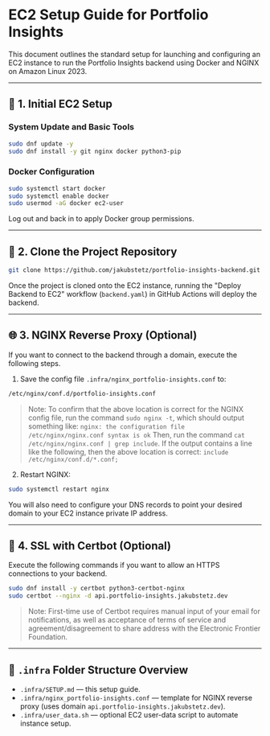 # EC2 Setup Guide for Portfolio Insights

This document outlines the standard setup for launching and configuring an EC2 instance to run the Portfolio Insights backend using Docker and NGINX on Amazon Linux 2023.

---

## 🔧 1. Initial EC2 Setup

### System Update and Basic Tools

```bash
sudo dnf update -y
sudo dnf install -y git nginx docker python3-pip
```

### Docker Configuration

```bash
sudo systemctl start docker
sudo systemctl enable docker
sudo usermod -aG docker ec2-user
```

Log out and back in to apply Docker group permissions.

---

## 🧬 2. Clone the Project Repository

```bash
git clone https://github.com/jakubstetz/portfolio-insights-backend.git
```

Once the project is cloned onto the EC2 instance, running the "Deploy Backend to EC2" workflow (`backend.yaml`) in GitHub Actions will deploy the backend.

---

## 🌐 3. NGINX Reverse Proxy (Optional)

If you want to connect to the backend through a domain, execute the following steps.

1. Save the config file `.infra/nginx_portfolio-insights.conf` to:

```bash
/etc/nginx/conf.d/portfolio-insights.conf
```

> Note:
> To confirm that the above location is correct for the NGINX config file, run the command `sudo nginx -t`, which should output something like:
> `nginx: the configuration file /etc/nginx/nginx.conf syntax is ok`
> Then, run the command `cat /etc/nginx/nginx.conf | grep include`. If the output contains a line like the following, then the above location is correct:
> `include /etc/nginx/conf.d/*.conf;`

2. Restart NGINX:

```bash
sudo systemctl restart nginx
```

You will also need to configure your DNS records to point your desired domain to your EC2 instance private IP address.

---

## 🔐 4. SSL with Certbot (Optional)

Execute the following commands if you want to allow an HTTPS connections to your backend.

```bash
sudo dnf install -y certbot python3-certbot-nginx
sudo certbot --nginx -d api.portfolio-insights.jakubstetz.dev
```

> Note:
> First-time use of Certbot requires manual input of your email for notifications, as well as acceptance of terms of service and agreement/disagreement to share address with the Electronic Frontier Foundation.

---

## 📂 `.infra` Folder Structure Overview

- `.infra/SETUP.md` — this setup guide.
- `.infra/nginx_portfolio-insights.conf` — template for NGINX reverse proxy (uses domain `api.portfolio-insights.jakubstetz.dev`).
- `.infra/user_data.sh` — optional EC2 user-data script to automate instance setup.
